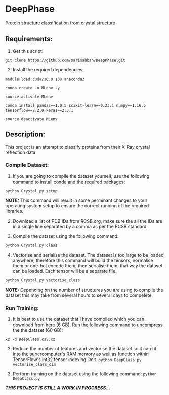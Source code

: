 # DeepPhase
 Protein structure classification from crystal structure

## Requirements:
1. Get this script:

`git clone https://github.com/sarisabban/DeepPhase.git`

2. Install the required dependencies:

`module load cuda/10.0.130 anaconda3`

`conda create -n MLenv -y`

`source activate MLenv`

`conda install pandas==1.0.5 scikit-learn==0.23.1 numpy==1.16.6 tensorflow==2.2.0 keras==2.3.1`

`source deactivate MLenv`

## Description:
This project is an attempt to classify proteins from their X-Ray crystal reflection data.

### Compile Dataset:
1. If you are going to compile the dataset yourself, use the following command to install conda and the required packages:

`python Crystal.py setup`

**NOTE:** This command will result in some perminant changes to your operating system setup to ensure the correct running of the required libraries.

2. Download a list of PDB IDs from RCSB.org, make sure the all the IDs are in a single line separated by a comma as per the RCSB standard.

3. Compile the dataset using the following command:

`python Crystal.py class`

4. Vectorise and serialise the dataset. The dataset is too large to be loaded anywhere, therefore this command will build the tensors, normalise them or one-hot encode them, then serialise them, that way the dataset can be loaded. Each tensor will be a separate file.

`python Crystal.py vectorise_class`

**NOTE:** Depending on the number of structures you are using to compile the dataset this may take from several hours to several days to compelete.

### Run Training:
1. It is best to use the dataset that I have compiled which you can download from [here](https://www.dropbox.com/s/ka19wxvky5kktvk/DeepClass.csv.xz?dl=0) (6 GB). Run the following command to uncompress the the dataset (60 GB):

`xz -d DeepClass.csv.xz`

2. Reduce the number of features and vectorise the dataset so it can fit into the supercomputer's RAM memory as well as function within TensorFlow's int32 tensor indexing limit.
`python DeepClass.py vectorise_class_dim`

3. Perform training on the dataset using the following command:
`python DeepClass.py`

***THIS PROJECT IS STILL A WORK IN PROGRESS...***
